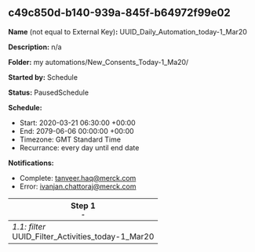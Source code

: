 ## c49c850d-b140-939a-845f-b64972f99e02

**Name** (not equal to External Key)**:** UUID_Daily_Automation_today-1_Mar20

**Description:** n/a

**Folder:** my automations/New_Consents_Today-1_Ma20/

**Started by:** Schedule

**Status:** PausedSchedule

**Schedule:**

* Start: 2020-03-21 06:30:00 +00:00
* End: 2079-06-06 00:00:00 +00:00
* Timezone: GMT Standard Time
* Recurrance: every day until end date

**Notifications:**

* Complete: tanveer.haq@merck.com
* Error: ivanjan.chattoraj@merck.com

| Step 1<br>_<small>-</small>_ |
| --- |
| _1.1: filter_<br>UUID_Filter_Activities_today-1_Mar20 |

